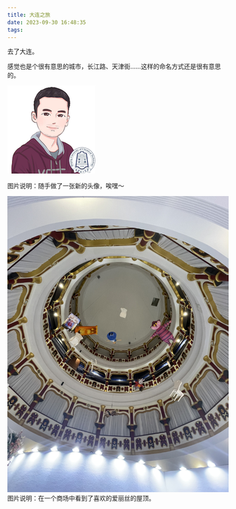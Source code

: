```yaml
---
title: 大连之旅
date: 2023-09-30 16:48:35
tags:
---
```

去了大连。

感觉也是个很有意思的城市，长江路、天津街……这样的命名方式还是很有意思的。

![随手做了一张新头像](3-travel-of-dalian/avatar-logo-small.png)

图片说明：随手做了一张新的头像，唉嘿～

![爱丽丝的屋顶](3-travel-of-dalian/alice-story.jpeg)
图片说明：在一个商场中看到了喜欢的爱丽丝的屋顶。
